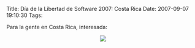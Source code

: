 Title: Día de la Libertad de Software 2007: Costa Rica
Date: 2007-09-07 19:10:30
Tags: 

<p align="left">Para la gente en Costa Rica, interesada:</p>
<p align="center"><img src="http://damog.net/files/misc/sfd2007-cr.png"/></p>
